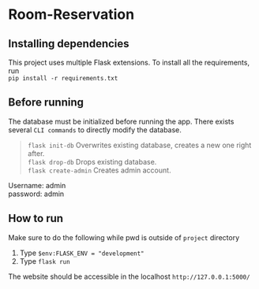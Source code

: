 # Room-Reservation

## Installing dependencies
This project uses multiple Flask extensions. To install all the requirements, run   
`pip install -r requirements.txt`

## Before running
The database must be initialized before running the app. 
There exists several `CLI commands` to directly modify the database.
> `flask init-db` Overwrites existing database, creates a new one right after.   
> `flask drop-db` Drops existing database.   
> `flask create-admin` Creates admin account.   

Username: admin    
password: admin
  
## How to run
Make sure to do the following while pwd is outside of `project` directory
1. Type `$env:FLASK_ENV = "development"`
2. Type `flask run`

The website should be accessible in the localhost `http://127.0.0.1:5000/`
